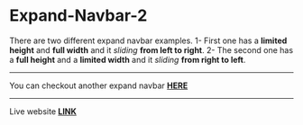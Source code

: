 # Expand-Navbar-2

There are two different expand navbar examples.
1- First one has a __limited height__ and __full width__ and it _sliding_ __from left to right__.
2- The second one has a __full height__ and a __limited width__ and it _sliding_ __from right to left__.
___
You can checkout another expand navbar [__HERE__](https://github.com/shakstick/expand-navbar-1/tree/main)
____
Live website [__LINK__](https://shakstick.github.io/expand-navbar-2/)
